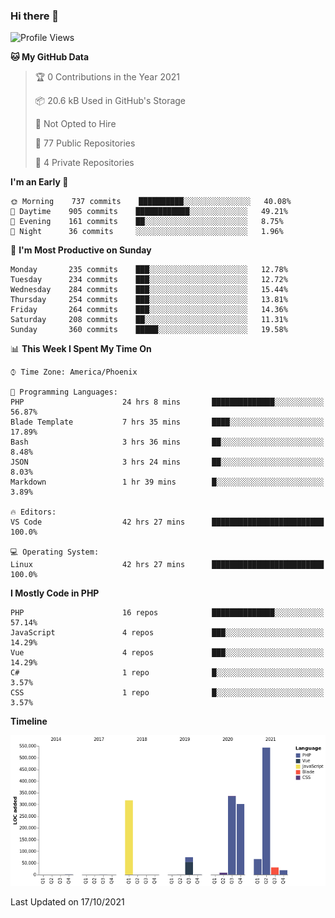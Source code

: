 ### Hi there 👋

<!--START_SECTION:waka-->
![Profile Views](http://img.shields.io/badge/Profile%20Views-6-blue)

**🐱 My GitHub Data** 

> 🏆 0 Contributions in the Year 2021
 > 
> 📦 20.6 kB Used in GitHub's Storage 
 > 
> 🚫 Not Opted to Hire
 > 
> 📜 77 Public Repositories 
 > 
> 🔑 4 Private Repositories  
 > 
**I'm an Early 🐤** 

```text
🌞 Morning    737 commits    ██████████░░░░░░░░░░░░░░░   40.08% 
🌆 Daytime    905 commits    ████████████░░░░░░░░░░░░░   49.21% 
🌃 Evening    161 commits    ██░░░░░░░░░░░░░░░░░░░░░░░   8.75% 
🌙 Night      36 commits     ░░░░░░░░░░░░░░░░░░░░░░░░░   1.96%

```
📅 **I'm Most Productive on Sunday** 

```text
Monday       235 commits    ███░░░░░░░░░░░░░░░░░░░░░░   12.78% 
Tuesday      234 commits    ███░░░░░░░░░░░░░░░░░░░░░░   12.72% 
Wednesday    284 commits    ███░░░░░░░░░░░░░░░░░░░░░░   15.44% 
Thursday     254 commits    ███░░░░░░░░░░░░░░░░░░░░░░   13.81% 
Friday       264 commits    ███░░░░░░░░░░░░░░░░░░░░░░   14.36% 
Saturday     208 commits    ██░░░░░░░░░░░░░░░░░░░░░░░   11.31% 
Sunday       360 commits    █████░░░░░░░░░░░░░░░░░░░░   19.58%

```


📊 **This Week I Spent My Time On** 

```text
⌚︎ Time Zone: America/Phoenix

💬 Programming Languages: 
PHP                      24 hrs 8 mins       ██████████████░░░░░░░░░░░   56.87% 
Blade Template           7 hrs 35 mins       ████░░░░░░░░░░░░░░░░░░░░░   17.89% 
Bash                     3 hrs 36 mins       ██░░░░░░░░░░░░░░░░░░░░░░░   8.48% 
JSON                     3 hrs 24 mins       ██░░░░░░░░░░░░░░░░░░░░░░░   8.03% 
Markdown                 1 hr 39 mins        █░░░░░░░░░░░░░░░░░░░░░░░░   3.89%

🔥 Editors: 
VS Code                  42 hrs 27 mins      █████████████████████████   100.0%

💻 Operating System: 
Linux                    42 hrs 27 mins      █████████████████████████   100.0%

```

**I Mostly Code in PHP** 

```text
PHP                      16 repos            ██████████████░░░░░░░░░░░   57.14% 
JavaScript               4 repos             ███░░░░░░░░░░░░░░░░░░░░░░   14.29% 
Vue                      4 repos             ███░░░░░░░░░░░░░░░░░░░░░░   14.29% 
C#                       1 repo              █░░░░░░░░░░░░░░░░░░░░░░░░   3.57% 
CSS                      1 repo              █░░░░░░░░░░░░░░░░░░░░░░░░   3.57%

```


**Timeline**

![Chart not found](https://raw.githubusercontent.com/mikebronner/mikebronner/master/charts/bar_graph.png) 


 Last Updated on 17/10/2021
<!--END_SECTION:waka-->

<!--
**mikebronner/mikebronner** is a ✨ _special_ ✨ repository because its `README.md` (this file) appears on your GitHub profile.

Here are some ideas to get you started:

- 🔭 I’m currently working on ...
- 🌱 I’m currently learning ...
- 👯 I’m looking to collaborate on ...
- 🤔 I’m looking for help with ...
- 💬 Ask me about ...
- 📫 How to reach me: ...
- 😄 Pronouns: ...
- ⚡ Fun fact: ...
-->
